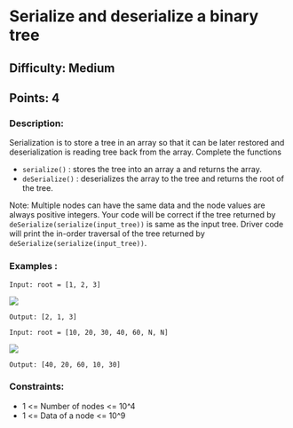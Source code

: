 # Serialize and deserialize a binary tree
## Difficulty: Medium
## Points: 4
### Description:
Serialization is to store a tree in an array so that it can be later restored and deserialization is reading tree back from the array. Complete the functions
- `serialize()` : stores the tree into an array a and returns the array.
- `deSerialize()` : deserializes the array to the tree and returns the root of the tree.

Note: Multiple nodes can have the same data and the node values are always positive integers. Your code will be correct if the tree returned by `deSerialize(serialize(input_tree))` is same as the input tree. Driver code will print the in-order traversal of the tree returned by `deSerialize(serialize(input_tree))`.
### Examples :
```
Input: root = [1, 2, 3]
```
<img src="https://media.geeksforgeeks.org/img-practice/prod/addEditProblem/700281/Web/Other/blobid4_1739345069.png"><br>
```   
Output: [2, 1, 3]
```
```
Input: root = [10, 20, 30, 40, 60, N, N]
```
<img src="https://media.geeksforgeeks.org/img-practice/prod/addEditProblem/700281/Web/Other/blobid5_1739345069.png"><br>
```
Output: [40, 20, 60, 10, 30]
```

###  Constraints:
- 1 <= Number of nodes <= 10^4
- 1 <= Data of a node <= 10^9